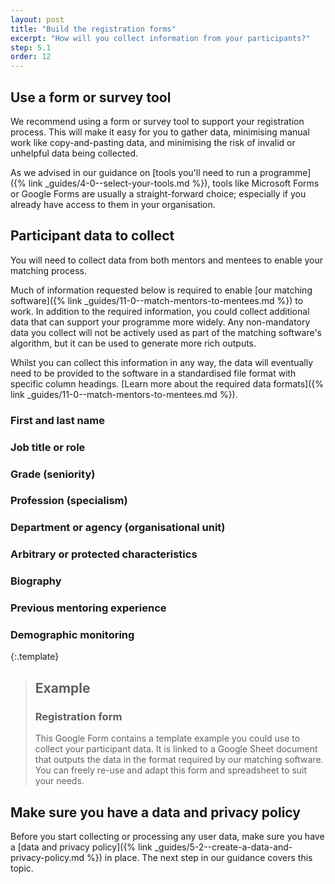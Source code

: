 ```yaml
---
layout: post
title: "Build the registration forms"
excerpt: "How will you collect information from your participants?"
step: 5.1
order: 12
---
```


## Use a form or survey tool

We recommend using a form or survey tool to support your registration process. This will make it easy for you to gather data, minimising manual work like copy-and-pasting data, and minimising the risk of invalid or unhelpful data being collected. 

As we advised in our guidance on [tools you'll need to run a programme]({% link _guides/4-0--select-your-tools.md %}), tools like Microsoft Forms or Google Forms are usually a straight-forward choice; especially if you already have access to them in your organisation.

## Participant data to collect

You will need to collect data from both mentors and mentees to enable your matching process. 

Much of information requested below is required to enable [our matching software]({% link _guides/11-0--match-mentors-to-mentees.md %}) to work. In addition to the required information, you could collect additional data that can support your programme more widely. Any non-mandatory data you collect will not be actively used as part of the matching software's algorithm, but it can be used to generate more rich outputs.

Whilst you can collect this information in any way, the data will eventually need to be provided to the software in a standardised file format with specific column headings. [Learn more about the required data formats]({% link _guides/11-0--match-mentors-to-mentees.md %}).

### First and last name

### Job title or role

### Grade (seniority)

### Profession (specialism)

### Department or agency (organisational unit)

### Arbitrary or protected characteristics

### Biography

### Previous mentoring experience

### Demographic monitoring

{:.template}
> ## Example
> ### Registration form
> 
> This Google Form contains a template example you could use to collect your participant data. It is linked to a Google Sheet document that outputs the data in the format required by our matching software. You can freely re-use and adapt this form and spreadsheet to suit your needs.



## Make sure you have a data and privacy policy

Before you start collecting or processing any user data, make sure you have a [data and privacy policy]({% link _guides/5-2--create-a-data-and-privacy-policy.md %}) in place. The next step in our guidance covers this topic.